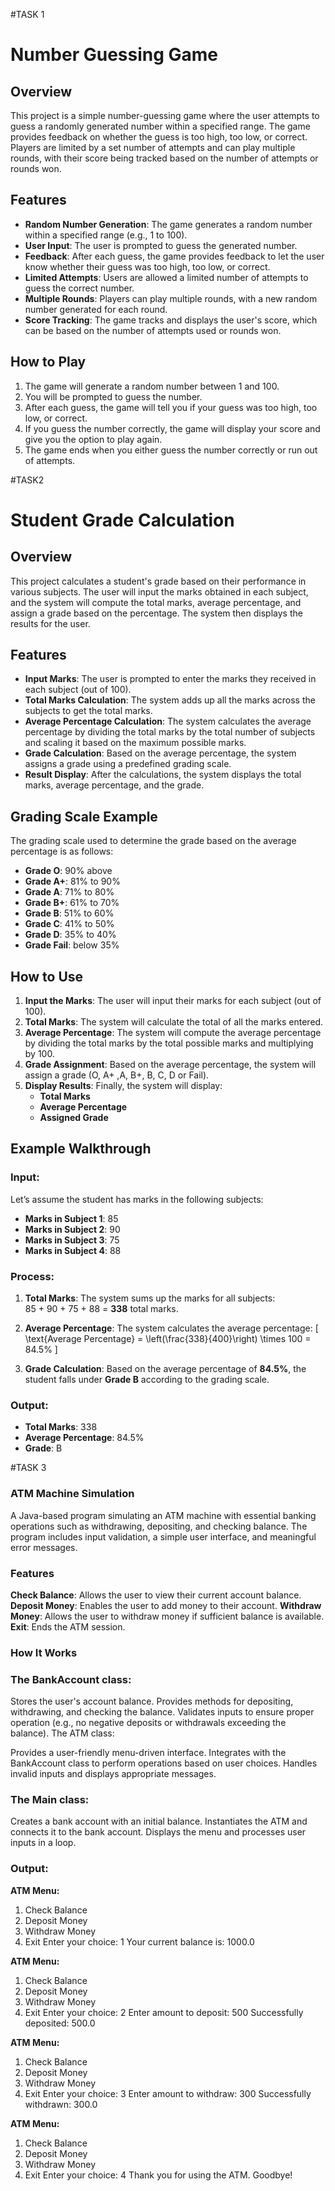 #TASK 1
# Number Guessing Game

## Overview
This project is a simple number-guessing game where the user attempts to guess a randomly generated number within a specified range. The game provides feedback on whether the guess is too high, too low, or correct. Players are limited by a set number of attempts and can play multiple rounds, with their score being tracked based on the number of attempts or rounds won.

## Features
- **Random Number Generation**: The game generates a random number within a specified range (e.g., 1 to 100).
- **User Input**: The user is prompted to guess the generated number.
- **Feedback**: After each guess, the game provides feedback to let the user know whether their guess was too high, too low, or correct.
- **Limited Attempts**: Users are allowed a limited number of attempts to guess the correct number.
- **Multiple Rounds**: Players can play multiple rounds, with a new random number generated for each round.
- **Score Tracking**: The game tracks and displays the user's score, which can be based on the number of attempts used or rounds won.

## How to Play
1. The game will generate a random number between 1 and 100.
2. You will be prompted to guess the number.
3. After each guess, the game will tell you if your guess was too high, too low, or correct.
4. If you guess the number correctly, the game will display your score and give you the option to play again.
5. The game ends when you either guess the number correctly or run out of attempts.

#TASK2
# **Student Grade Calculation**

## **Overview**
This project calculates a student's grade based on their performance in various subjects. The user will input the marks obtained in each subject, and the system will compute the total marks, average percentage, and assign a grade based on the percentage. The system then displays the results for the user.

## **Features**
- **Input Marks**: The user is prompted to enter the marks they received in each subject (out of 100).
- **Total Marks Calculation**: The system adds up all the marks across the subjects to get the total marks.
- **Average Percentage Calculation**: The system calculates the average percentage by dividing the total marks by the total number of subjects and scaling it based on the maximum possible marks.
- **Grade Calculation**: Based on the average percentage, the system assigns a grade using a predefined grading scale.
- **Result Display**: After the calculations, the system displays the total marks, average percentage, and the grade.

## **Grading Scale Example**
The grading scale used to determine the grade based on the average percentage is as follows:

- **Grade O**: 90% above
- **Grade A+**: 81% to 90%
- **Grade A**: 71% to 80%
- **Grade B+**: 61% to 70%
- **Grade B**: 51% to 60%
- **Grade C**: 41% to 50%
- **Grade D**: 35% to 40%
- **Grade Fail**: below 35%

## **How to Use**
1. **Input the Marks**: The user will input their marks for each subject (out of 100).
2. **Total Marks**: The system will calculate the total of all the marks entered.
3. **Average Percentage**: The system will compute the average percentage by dividing the total marks by the total possible marks and multiplying by 100.
4. **Grade Assignment**: Based on the average percentage, the system will assign a grade (O, A+ ,A, B+, B, C, D or Fail).
5. **Display Results**: Finally, the system will display:
   - **Total Marks**
   - **Average Percentage**
   - **Assigned Grade**

## **Example Walkthrough**

### **Input**:
Let’s assume the student has marks in the following subjects:
- **Marks in Subject 1**: 85
- **Marks in Subject 2**: 90
- **Marks in Subject 3**: 75
- **Marks in Subject 4**: 88

### **Process**:
1. **Total Marks**: The system sums up the marks for all subjects:  
   85 + 90 + 75 + 88 = **338** total marks.
   
2. **Average Percentage**: The system calculates the average percentage:
   \[
   \text{Average Percentage} = \left(\frac{338}{400}\right) \times 100 = 84.5\%
   \]
   
3. **Grade Calculation**: Based on the average percentage of **84.5%**, the student falls under **Grade B** according to the grading scale.

### **Output**:
- **Total Marks**: 338
- **Average Percentage**: 84.5%
- **Grade**: B




#TASK 3

### ATM Machine Simulation
A Java-based program simulating an ATM machine with essential banking operations such as withdrawing, depositing, and checking balance. The program includes input validation, a simple user interface, and meaningful error messages.

### **Features**
**Check Balance**: 
Allows the user to view their current account balance.
**Deposit Money**:
Enables the user to add money to their account.
**Withdraw Money**:
Allows the user to withdraw money if sufficient balance is available.
**Exit**:
Ends the ATM session.

### **How It Works**

### **The BankAccount class:**

Stores the user's account balance.
Provides methods for depositing, withdrawing, and checking the balance.
Validates inputs to ensure proper operation (e.g., no negative deposits or withdrawals exceeding the balance).
The ATM class:

Provides a user-friendly menu-driven interface.
Integrates with the BankAccount class to perform operations based on user choices.
Handles invalid inputs and displays appropriate messages.

### **The Main class:**

Creates a bank account with an initial balance.
Instantiates the ATM and connects it to the bank account.
Displays the menu and processes user inputs in a loop.

### **Output**:
**ATM Menu:**
1. Check Balance
2. Deposit Money
3. Withdraw Money
4. Exit
Enter your choice: 1
Your current balance is: 1000.0

**ATM Menu:**
1. Check Balance
2. Deposit Money
3. Withdraw Money
4. Exit
Enter your choice: 2
Enter amount to deposit: 500
Successfully deposited: 500.0

**ATM Menu:**
1. Check Balance
2. Deposit Money
3. Withdraw Money
4. Exit
Enter your choice: 3
Enter amount to withdraw: 300
Successfully withdrawn: 300.0

**ATM Menu:**
1. Check Balance
2. Deposit Money
3. Withdraw Money
4. Exit
Enter your choice: 4
Thank you for using the ATM. Goodbye!
